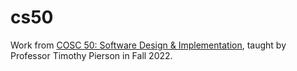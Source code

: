 # cs50

Work from [COSC 50: Software Design & Implementation](https://dartmouth.smartcatalogiq.com/en/2022/orc/departments-programs-undergraduate/computer-science/cosc-computer-science-undergraduate/cosc-50/), taught by Professor Timothy Pierson in Fall 2022.